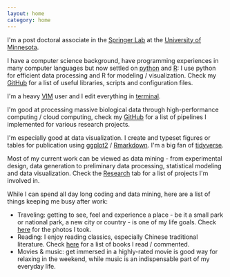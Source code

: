 ```yaml
---
layout: home
category: home
---
```


I'm a post doctoral associate in the [Springer Lab](https://maizeumn.github.io) at the [University of Minnesota](https://twin-cities.umn.edu).

I have a computer science background, have programming experiences in many computer languages but now settled on [python](https://www.python.org) and [R](https://cran.r-project.org): I use python for efficient data processing and R for modeling / visualization. Check my [GitHub](https://github.com/orionzhou) for a list of useful libraries, scripts and configuration files.

I'm a heavy [VIM](https://www.vim.org) user and I edit everything in [terminal](https://iterm2.com).

I'm good at processing massive biological data through high-performance computing / cloud computing, check my [GitHub](https://github.com/orionzhou) for a list of pipelines I implemented for various research projects.

I'm especially good at data visualization. I create and typeset figures or tables for publication using [ggplot2](https://ggplot2.tidyverse.org) / [Rmarkdown](https://rmarkdown.rstudio.com). I'm a big fan of [tidyverse](https://www.tidyverse.org).

Most of my current work can be viewed as data mining - from experimental design, data generation to preliminary data processing, statistical modeling and data visualization. Check the [Research](/research) tab for a list of projects I'm involved in.

While I can spend all day long coding and data mining, here are a list of things keeping me busy after work:

  * Traveling: getting to see, feel and experience a place - be it a small park or national park, a new city or country - is one of my life goals. Check [here](/) for the photos I took.
  * Reading: I enjoy reading classics, especially Chinese traditional literature. Check [here](https://www.douban.com/people/Genius1986/) for a list of books I read / commented.
  * Movies & music: get immersed in a highly-rated movie is good way for relaxing in the weekend, while music is an indispensable part of my everyday life.


